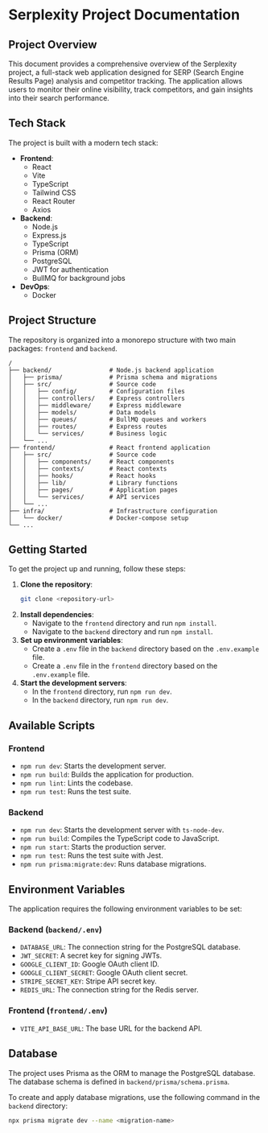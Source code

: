 # Serplexity Project Documentation

## Project Overview

This document provides a comprehensive overview of the Serplexity project, a full-stack web application designed for SERP (Search Engine Results Page) analysis and competitor tracking. The application allows users to monitor their online visibility, track competitors, and gain insights into their search performance.

## Tech Stack

The project is built with a modern tech stack:

-   **Frontend**:
    -   React
    -   Vite
    -   TypeScript
    -   Tailwind CSS
    -   React Router
    -   Axios
-   **Backend**:
    -   Node.js
    -   Express.js
    -   TypeScript
    -   Prisma (ORM)
    -   PostgreSQL
    -   JWT for authentication
    -   BullMQ for background jobs
-   **DevOps**:
    -   Docker

## Project Structure

The repository is organized into a monorepo structure with two main packages: `frontend` and `backend`.

```
/
├── backend/                # Node.js backend application
│   ├── prisma/             # Prisma schema and migrations
│   ├── src/                # Source code
│   │   ├── config/         # Configuration files
│   │   ├── controllers/    # Express controllers
│   │   ├── middleware/     # Express middleware
│   │   ├── models/         # Data models
│   │   ├── queues/         # BullMQ queues and workers
│   │   ├── routes/         # Express routes
│   │   └── services/       # Business logic
│   └── ...
├── frontend/               # React frontend application
│   ├── src/                # Source code
│   │   ├── components/     # React components
│   │   ├── contexts/       # React contexts
│   │   ├── hooks/          # React hooks
│   │   ├── lib/            # Library functions
│   │   ├── pages/          # Application pages
│   │   └── services/       # API services
│   └── ...
├── infra/                  # Infrastructure configuration
│   └── docker/             # Docker-compose setup
└── ...
```

## Getting Started

To get the project up and running, follow these steps:

1.  **Clone the repository**:
    ```bash
    git clone <repository-url>
    ```
2.  **Install dependencies**:
    -   Navigate to the `frontend` directory and run `npm install`.
    -   Navigate to the `backend` directory and run `npm install`.
3.  **Set up environment variables**:
    -   Create a `.env` file in the `backend` directory based on the `.env.example` file.
    -   Create a `.env` file in the `frontend` directory based on the `.env.example` file.
4.  **Start the development servers**:
    -   In the `frontend` directory, run `npm run dev`.
    -   In the `backend` directory, run `npm run dev`.

## Available Scripts

### Frontend

-   `npm run dev`: Starts the development server.
-   `npm run build`: Builds the application for production.
-   `npm run lint`: Lints the codebase.
-   `npm run test`: Runs the test suite.

### Backend

-   `npm run dev`: Starts the development server with `ts-node-dev`.
-   `npm run build`: Compiles the TypeScript code to JavaScript.
-   `npm run start`: Starts the production server.
-   `npm run test`: Runs the test suite with Jest.
-   `npm run prisma:migrate:dev`: Runs database migrations.

## Environment Variables

The application requires the following environment variables to be set:

### Backend (`backend/.env`)

-   `DATABASE_URL`: The connection string for the PostgreSQL database.
-   `JWT_SECRET`: A secret key for signing JWTs.
-   `GOOGLE_CLIENT_ID`: Google OAuth client ID.
-   `GOOGLE_CLIENT_SECRET`: Google OAuth client secret.
-   `STRIPE_SECRET_KEY`: Stripe API secret key.
-   `REDIS_URL`: The connection string for the Redis server.

### Frontend (`frontend/.env`)

-   `VITE_API_BASE_URL`: The base URL for the backend API.

## Database

The project uses Prisma as the ORM to manage the PostgreSQL database. The database schema is defined in `backend/prisma/schema.prisma`.

To create and apply database migrations, use the following command in the `backend` directory:

```bash
npx prisma migrate dev --name <migration-name>
```
